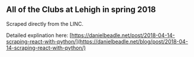 ## All of the Clubs at Lehigh in spring 2018

Scraped directly from the LINC.

Detailed explination here: [https://danielbeadle.net/post/2018-04-14-scraping-react-with-python/](https://danielbeadle.net/blog/post/2018-04-14-scraping-react-with-python/)
